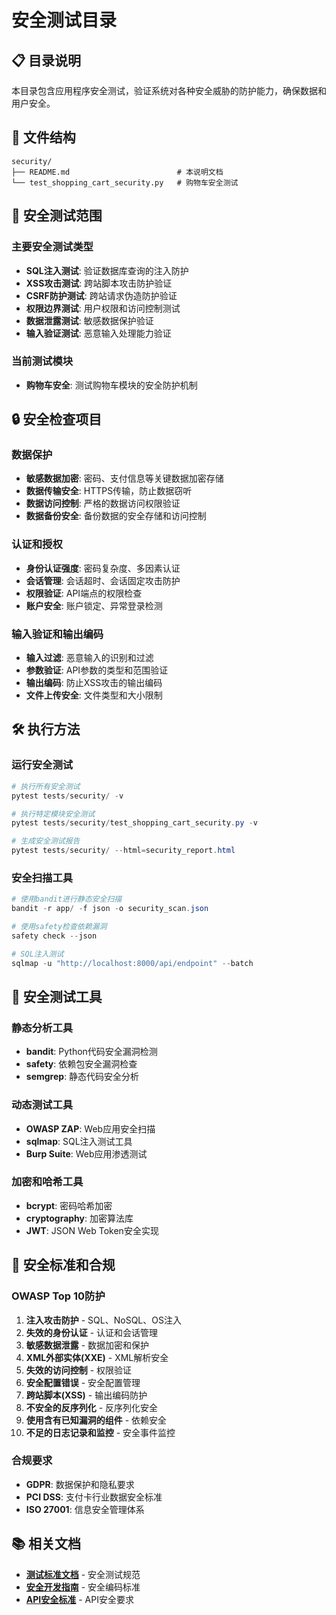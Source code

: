 # 安全测试目录

## 📋 目录说明

本目录包含应用程序安全测试，验证系统对各种安全威胁的防护能力，确保数据和用户安全。

## 📁 文件结构

```
security/
├── README.md                        # 本说明文档
└── test_shopping_cart_security.py   # 购物车安全测试
```

## 🎯 安全测试范围

### 主要安全测试类型
- **SQL注入测试**: 验证数据库查询的注入防护
- **XSS攻击测试**: 跨站脚本攻击防护验证
- **CSRF防护测试**: 跨站请求伪造防护验证
- **权限边界测试**: 用户权限和访问控制测试
- **数据泄露测试**: 敏感数据保护验证
- **输入验证测试**: 恶意输入处理能力验证

### 当前测试模块
- **购物车安全**: 测试购物车模块的安全防护机制

## 🔒 安全检查项目

### 数据保护
- **敏感数据加密**: 密码、支付信息等关键数据加密存储
- **数据传输安全**: HTTPS传输，防止数据窃听
- **数据访问控制**: 严格的数据访问权限验证
- **数据备份安全**: 备份数据的安全存储和访问控制

### 认证和授权
- **身份认证强度**: 密码复杂度、多因素认证
- **会话管理**: 会话超时、会话固定攻击防护
- **权限验证**: API端点的权限检查
- **账户安全**: 账户锁定、异常登录检测

### 输入验证和输出编码
- **输入过滤**: 恶意输入的识别和过滤
- **参数验证**: API参数的类型和范围验证
- **输出编码**: 防止XSS攻击的输出编码
- **文件上传安全**: 文件类型和大小限制

## 🛠️ 执行方法

### 运行安全测试
```powershell
# 执行所有安全测试
pytest tests/security/ -v

# 执行特定模块安全测试
pytest tests/security/test_shopping_cart_security.py -v

# 生成安全测试报告
pytest tests/security/ --html=security_report.html
```

### 安全扫描工具
```powershell
# 使用bandit进行静态安全扫描
bandit -r app/ -f json -o security_scan.json

# 使用safety检查依赖漏洞
safety check --json

# SQL注入测试
sqlmap -u "http://localhost:8000/api/endpoint" --batch
```

## 🔧 安全测试工具

### 静态分析工具
- **bandit**: Python代码安全漏洞检测
- **safety**: 依赖包安全漏洞检查
- **semgrep**: 静态代码安全分析

### 动态测试工具
- **OWASP ZAP**: Web应用安全扫描
- **sqlmap**: SQL注入测试工具
- **Burp Suite**: Web应用渗透测试

### 加密和哈希工具
- **bcrypt**: 密码哈希加密
- **cryptography**: 加密算法库
- **JWT**: JSON Web Token安全实现

## 🚨 安全标准和合规

### OWASP Top 10防护
1. **注入攻击防护** - SQL、NoSQL、OS注入
2. **失效的身份认证** - 认证和会话管理
3. **敏感数据泄露** - 数据加密和保护
4. **XML外部实体(XXE)** - XML解析安全
5. **失效的访问控制** - 权限验证
6. **安全配置错误** - 安全配置管理
7. **跨站脚本(XSS)** - 输出编码防护
8. **不安全的反序列化** - 反序列化安全
9. **使用含有已知漏洞的组件** - 依赖安全
10. **不足的日志记录和监控** - 安全事件监控

### 合规要求
- **GDPR**: 数据保护和隐私要求
- **PCI DSS**: 支付卡行业数据安全标准
- **ISO 27001**: 信息安全管理体系

## 📚 相关文档

- **[测试标准文档](../../docs/standards/testing-standards.md)** - 安全测试规范
- **[安全开发指南](../../docs/standards/security-standards.md)** - 安全编码标准
- **[API安全标准](../../docs/standards/api-standards.md)** - API安全要求